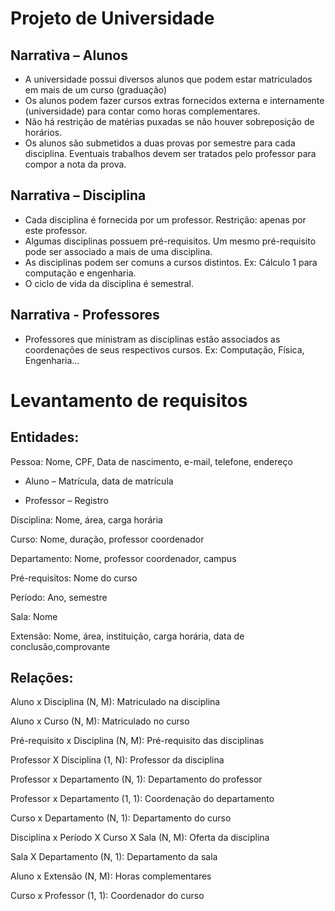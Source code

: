 ﻿# Projeto de Universidade


## Narrativa – Alunos

- A universidade possui diversos alunos que podem estar matriculados em mais de um curso (graduação)
- Os alunos podem fazer cursos extras fornecidos externa e internamente (universidade) para contar como horas complementares.
- Não há restrição de matérias puxadas se não houver sobreposição de horários.
- Os alunos são submetidos a duas provas por semestre para cada disciplina. Eventuais trabalhos devem ser tratados pelo professor para compor a nota da prova.



## Narrativa – Disciplina

- Cada disciplina é fornecida por um professor. Restrição: apenas por este professor.
- Algumas disciplinas possuem pré-requisitos. Um mesmo pré-requisito pode ser associado a mais de uma disciplina.
- As disciplinas podem ser comuns a cursos distintos. Ex: Cálculo 1 para computação e engenharia.
- O ciclo de vida da disciplina é semestral.



## Narrativa -  Professores

- Professores que ministram as disciplinas estão associados as coordenações de seus respectivos cursos. Ex: Computação, Física, Engenharia…




# Levantamento de requisitos

## Entidades:

Pessoa: Nome, CPF, Data de nascimento, e-mail, telefone, endereço

- Aluno – Matrícula, data de matrícula

- Professor – Registro

Disciplina: Nome, área, carga horária

Curso: Nome, duração, professor coordenador

Departamento: Nome, professor coordenador, campus

Pré-requisitos: Nome do curso

Período: Ano, semestre

Sala: Nome

Extensão: Nome, área, instituição, carga horária, data de conclusão,comprovante


## Relações:

Aluno x Disciplina (N, M): Matriculado na disciplina

Aluno x Curso (N, M): Matriculado no curso

Pré-requisito x Disciplina (N, M): Pré-requisito das disciplinas

Professor X Disciplina (1, N): Professor da disciplina

Professor x Departamento (N, 1): Departamento do professor

Professor x Departamento (1, 1): Coordenação do departamento

Curso x Departamento (N, 1): Departamento do curso

Disciplina x Período X Curso X Sala (N, M): Oferta da disciplina

Sala X Departamento (N, 1): Departamento da sala

Aluno x Extensão (N, M): Horas complementares

Curso x Professor (1, 1): Coordenador do curso
